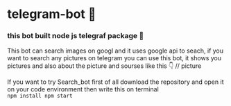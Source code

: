 # telegram-bot 🤖
### this bot built node js telegraf package 🚀
This bot can search images on googl and it uses google api to seach,
if you want to search any pictures on telegram you can use this bot, it shows you pictures and also about the picture and sourses like this 👇
// picture

If you want to try Search_bot first of all download the repository and open it on your code environment then write this on terminal
<code>
npm install
npm start
</code>
